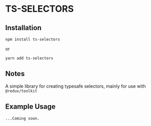 # TS-SELECTORS

## Installation

`npm install ts-selectors`

or

`yarn add ts-selectors`

## Notes

A simple library for creating typesafe selectors, mainly for use with `@redux/toolkit`

## Example Usage

`...Coming soon.`
